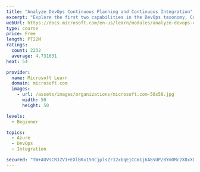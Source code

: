```yaml
---
title: "Analyze DevOps Continuous Planning and Continuous Integration"
excerpt: "Explore the first two capabilities in the DevOps taxonomy, Continuous Planning and Continuous Integration."
webUrl: https://docs.microsoft.com/en-us/learn/modules/analyze-devops-continuous-planning-intergration/
type: course
price: Free
length: PT22M
ratings:
  count: 2232
  average: 4.731631
heat: 54

provider:
  name: Microsoft Learn
  domain: microsoft.com
  images:
    - url: /assets/images/organizations/microsoft.com-50x50.jpg
      width: 50
      height: 50

levels:
  - Beginner

topics:
  - Azure
  - DevOps
  - Integration

secured: "tW+AUVsCRJZV1+EXlBKx150CjplsZr12xbqEjCCm1j6A8sUP/BYm0Mc2X8xXDohj6YnDOxqVK2+ywN+3I458DVLHbMJ0Piin7DLyZm2NhtgSS3PxjdY+fuV132/30GaFj9ed4Iqc5LcjZCSG9i429Lzk8uRzpymyRXCd9dE+kr8/JEVHnvit8JgKSlVI9DWX3ccRPysT8Q3djq2vspPPUTavF6PpV6kEJhTHNWqj7dYSUmXOuVM4cQo8Dpq/TQ49Mhc6R0R70yTY/qphWUsHovD10n9lceujgCBYOGxItCcYNl9wyI3UyFrnDkB7GcQjdLwN3lJDmOB4nwGG4cCfIvbmubg5FLYyH+6Q5IhjPoSFGZfpJE8E3rnDXYEE9TweP3noT3xlpGepKZ16x9afhVfhm3z9Zzvx8gQArHtcb14=;1fn5yVCRnfc1P5G7dYHE8A=="
---
```


